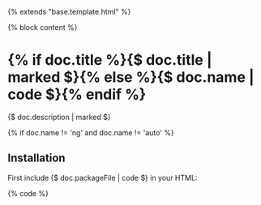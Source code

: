 {% extends "base.template.html" %}

{% block content %}
<h1>
  {% if doc.title %}{$ doc.title | marked $}{% else %}{$ doc.name | code $}{% endif %}
</h1>

{$ doc.description | marked $}

{% if doc.name != 'ng' and doc.name != 'auto' %}
  <h2>Installation</h2>

  <p>First include {$ doc.packageFile | code $} in your HTML:</p>

  {% code %}
      <script src="angular.js">
      <script src="{$ doc.packageFile $}">
  {% endcode %}

  <p>You can download this file from the following places:</p>
  <ul>
    <li>
      <a href="https://developers.google.com/speed/libraries/devguide#angularjs">Google CDN</a><br>
      e.g. {$ ("//ajax.useso.com/ajax/libs/angularjs/X.Y.Z/" + doc.packageFile) | code $}
    </li>
    <li>
      <a href="http://bower.io">Bower</a><br>
      e.g. {% code %}bower install {$ doc.packageName $}@X.Y.Z{% endcode %}
    </li>
    <li>
      <a href="http://code.angularjs.org/">code.angularjs.org</a><br>
      e.g. {% code %}"//code.angularjs.org/X.Y.Z/{$ doc.packageFile $}"{% endcode %}
    </li>
  </ul>
  <p>where X.Y.Z is the AngularJS version you are running.</p>
  <p>Then load the module in your application by adding it as a dependent module:</p>
  {% code %}
    angular.module('app', ['{$ doc.name $}']);
  {% endcode %}

  <p>With that you&apos;re ready to get started!</p>
{% endif %}

<div class="component-breakdown">
  <h2>Module Components</h2>
  {% for componentGroup in doc.componentGroups %}
  <div>
    <h3 class="component-heading" id="{$ componentGroup.groupType | dashCase $}">{$ componentGroup.groupType | title $}</h3>
    <table class="definition-table">
      <tr>
        <th>Name</th>
        <th>Description</th>
      </tr>
      {% for component in componentGroup.components %}
      <tr>
        <td>{$ component.id | link(component.name, component) $}</td>
        <td>{$ component.description | firstParagraph | marked $}</td>
      </tr>
      {% endfor %}
    </table>
  </div>
  {% endfor %}
</div>

{% if doc.usage %}
  <h2>Usage</h2>
  {$ doc.usage | marked $}
{% endif %}

{% endblock %}